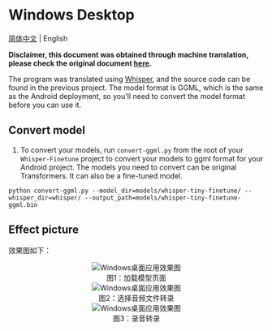 # Windows Desktop

[简体中文](./README.md) | English

**Disclaimer, this document was obtained through machine translation, please check the original document [here](./README.md).**


The program was translated using [Whisper](https://github.com/Const-me/Whisper), and the source code can be found in the previous project. The model format is GGML, which is the same as the Android deployment, so you'll need to convert the model format before you can use it.

## Convert model

1. To convert your models, run `convert-ggml.py` from the root of your `Whisper-Finetune` project to convert your models to ggml format for your Android project. The models you need to convert can be original Transformers. It can also be a fine-tuned model.
```shell
python convert-ggml.py --model_dir=models/whisper-tiny-finetune/ --whisper_dir=whisper/ --output_path=models/whisper-tiny-finetune-ggml.bin
```


## Effect picture

效果图如下：
<br/>
<div align="center">
<img src="../docs/images/desktop1.jpg" alt="Windows桌面应用效果图"><br/>
图1：加载模型页面
<br/>
<img src="../docs/images/desktop2.jpg" alt="Windows桌面应用效果图"><br/>
图2：选择音频文件转录
<br/>
<img src="../docs/images/desktop3.jpg" alt="Windows桌面应用效果图"><br/>
图3：录音转录
</div>
